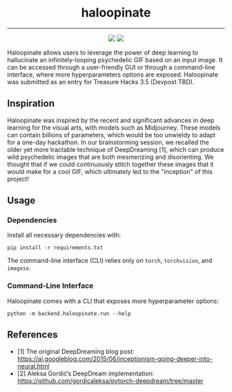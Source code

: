 <div align="center">    

# haloopinate

</div>

______________________________________________________________________

<p align="center">
  <img src="samples/mona_lisa.gif"/>
  <img src="samples/treasure_hacks_logo.gif"/>
</p>

Haloopinate allows users to leverage the power of deep learning to hallucinate an infinitely-looping psychedelic GIF based on an input image.
It can be accessed through a user-friendly GUI or through a command-line interface, where more hyperparameters options are exposed.
Haloopinate was submitted as an entry for Treasure Hacks 3.5 (Devpost TBD).

## Inspiration

Haloopinate was inspired by the recent and significant advances in deep learning for the visual arts, with models such as Midjourney. These models can contain billions of parameters, which would be too unwieldy to adapt for a one-day hackathon. In our brainstorming session, we recalled the older yet more tractable technique of DeepDreaming [1], which can produce wild psychedelic images that are both mesmerizing and disorienting. We thought that if we could continuously stitch together these images that it would make for a cool GIF, which ultimately led to the "inception" of this project!

## Usage

### Dependencies

Install all necessary dependencies with:

```commandline
pip install -r requirements.txt
```

The command-line interface (CLI) relies only on `torch`, `torchvision`, and `imageio`. 

### Command-Line Interface

Haloopinate comes with a CLI that exposes more hyperparameter options: 

```commandline
python -m backend.haloopinate.run --help
```

## References
- [1] The original DeepDreaming blog post: https://ai.googleblog.com/2015/06/inceptionism-going-deeper-into-neural.html 
- [2] Aleksa Gordić’s DeepDream implementation: https://github.com/gordicaleksa/pytorch-deepdream/tree/master  